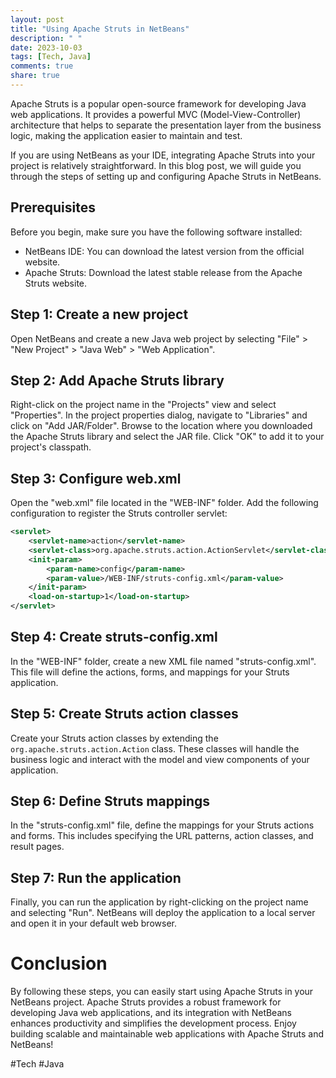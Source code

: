 ```yaml
---
layout: post
title: "Using Apache Struts in NetBeans"
description: " "
date: 2023-10-03
tags: [Tech, Java]
comments: true
share: true
---
```


Apache Struts is a popular open-source framework for developing Java web applications. It provides a powerful MVC (Model-View-Controller) architecture that helps to separate the presentation layer from the business logic, making the application easier to maintain and test.

If you are using NetBeans as your IDE, integrating Apache Struts into your project is relatively straightforward. In this blog post, we will guide you through the steps of setting up and configuring Apache Struts in NetBeans.

## Prerequisites
Before you begin, make sure you have the following software installed:

- NetBeans IDE: You can download the latest version from the official website.
- Apache Struts: Download the latest stable release from the Apache Struts website.

## Step 1: Create a new project
Open NetBeans and create a new Java web project by selecting "File" > "New Project" > "Java Web" > "Web Application".

## Step 2: Add Apache Struts library
Right-click on the project name in the "Projects" view and select "Properties". In the project properties dialog, navigate to "Libraries" and click on "Add JAR/Folder". Browse to the location where you downloaded the Apache Struts library and select the JAR file. Click "OK" to add it to your project's classpath.

## Step 3: Configure web.xml
Open the "web.xml" file located in the "WEB-INF" folder. Add the following configuration to register the Struts controller servlet:

```xml
<servlet>
    <servlet-name>action</servlet-name>
    <servlet-class>org.apache.struts.action.ActionServlet</servlet-class>
    <init-param>
        <param-name>config</param-name>
        <param-value>/WEB-INF/struts-config.xml</param-value>
    </init-param>
    <load-on-startup>1</load-on-startup>
</servlet>
```

## Step 4: Create struts-config.xml
In the "WEB-INF" folder, create a new XML file named "struts-config.xml". This file will define the actions, forms, and mappings for your Struts application.

## Step 5: Create Struts action classes
Create your Struts action classes by extending the `org.apache.struts.action.Action` class. These classes will handle the business logic and interact with the model and view components of your application.

## Step 6: Define Struts mappings
In the "struts-config.xml" file, define the mappings for your Struts actions and forms. This includes specifying the URL patterns, action classes, and result pages.

## Step 7: Run the application
Finally, you can run the application by right-clicking on the project name and selecting "Run". NetBeans will deploy the application to a local server and open it in your default web browser.

# Conclusion
By following these steps, you can easily start using Apache Struts in your NetBeans project. Apache Struts provides a robust framework for developing Java web applications, and its integration with NetBeans enhances productivity and simplifies the development process. Enjoy building scalable and maintainable web applications with Apache Struts and NetBeans!

#Tech #Java